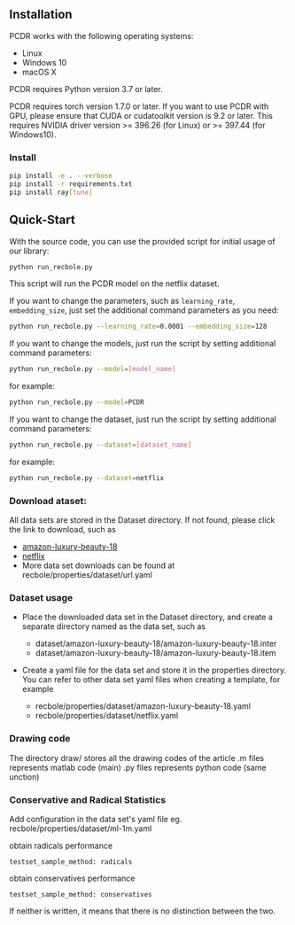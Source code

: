 ## Installation
PCDR works with the following operating systems:

* Linux
* Windows 10
* macOS X

PCDR requires Python version 3.7 or later.

PCDR requires torch version 1.7.0 or later. If you want to use PCDR with GPU,
please ensure that CUDA or cudatoolkit version is 9.2 or later.
This requires NVIDIA driver version >= 396.26 (for Linux) or >= 397.44 (for Windows10).

### Install 
```bash
pip install -e . --verbose
pip install -r requirements.txt
pip install ray[tune]
```

## Quick-Start
With the source code, you can use the provided script for initial usage of our library:

```bash
python run_recbole.py
```

This script will run the PCDR model on the netflix dataset.


If you want to change the parameters, such as ``learning_rate``, ``embedding_size``, just set the additional command
parameters as you need:

```bash
python run_recbole.py --learning_rate=0.0001 --embedding_size=128
```

If you want to change the models, just run the script by setting additional command parameters:

```bash
python run_recbole.py --model=[model_name]
```
for example:

```bash
python run_recbole.py --model=PCDR
```

If you want to change the dataset, just run the script by setting additional command parameters:

```bash
python run_recbole.py --dataset=[dataset_name]
```
for example:

```bash
python run_recbole.py --dataset=netflix
```

### Download ataset:
All data sets are stored in the Dataset directory. If not found, please click the link to download, such as
- [amazon-luxury-beauty-18](https://recbole.s3-accelerate.amazonaws.com/ProcessedDatasets/Amazon_ratings/Amazon2018/Amazon_Luxury_Beauty.zip)
- [netflix](https://recbole.s3-accelerate.amazonaws.com/ProcessedDatasets/Netflix/netflix.zip)
- More data set downloads can be found at recbole/properties/dataset/url.yaml

### Dataset usage
- Place the downloaded data set in the Dataset directory, and create a separate directory named as the data set, such as
  - dataset/amazon-luxury-beauty-18/amazon-luxury-beauty-18.inter
  - dataset/amazon-luxury-beauty-18/amazon-luxury-beauty-18.item

- Create a yaml file for the data set and store it in the properties directory. You can refer to other data set yaml files when creating a template, for example
  - recbole/properties/dataset/amazon-luxury-beauty-18.yaml
  - recbole/properties/dataset/netflix.yaml

### Drawing code

The directory draw/ stores all the drawing codes of the article
.m files represents matlab code (main)
.py files represents python code (same unction)

### Conservative and Radical Statistics
Add configuration in the data set's yaml file
eg. recbole/properties/dataset/ml-1m.yaml

obtain radicals performance
```
testset_sample_method: radicals
```
obtain conservatives performance
```
testset_sample_method: conservatives
```

If neither is written, it means that there is no distinction between the two.